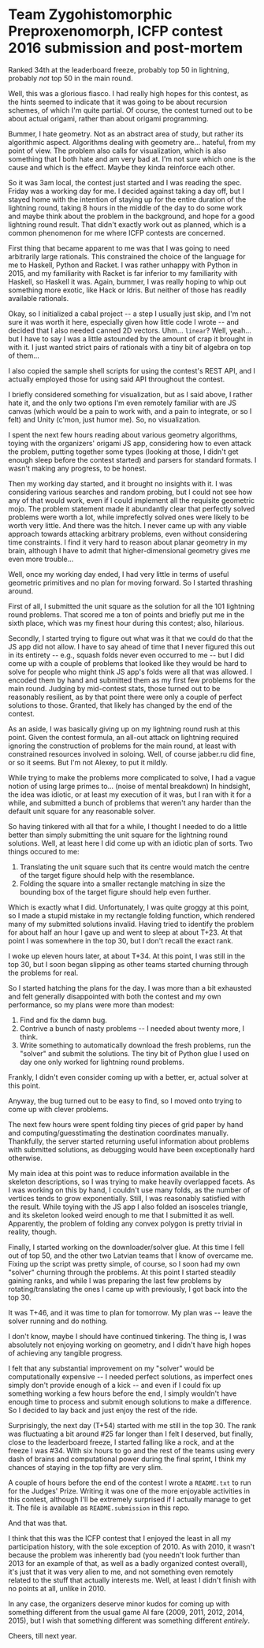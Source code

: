 # Team Zygohistomorphic Preproxenomorph, ICFP contest 2016 submission and post-mortem

Ranked 34th at the leaderboard freeze, probably top 50 in lightning, probably *not* top 50 in
the main round.

Well, this was a glorious fiasco. I had really high hopes for this contest, as the hints
seemed to indicate that it was going to be about recursion schemes, of which I'm quite
partial. Of course, the contest turned out to be about actual origami, rather than
about origami programming.

Bummer, I hate geometry. Not as an abstract area of study, but rather its algorithmic
aspect. Algorithms dealing with geometry are... hateful, from my point of view. The
problem also calls for visualization, which is also something that I both hate and am
very bad at. I'm not sure which one is the cause and which is the effect. Maybe they
kinda reinforce each other.

So it was 3am local, the contest just started and I was reading the spec. Friday was a
working day for me. I decided against taking a day off, but I stayed home with the
intention of staying up for the entire duration of the lightning round, taking 8 hours
in the middle of the day to do some work and maybe think about the problem in the
background, and hope for a good lightning round result. That didn't exactly work out as
planned, which is a common phenomenon for me where ICFP contests are concerned.

First thing that became apparent to me was that I was going to need arbitrarily large
rationals. This constrained the choice of the language for me to Haskell, Python and
Racket. I was rather unhappy with Python in 2015, and my familiarity with Racket is
far inferior to my familiarity with Haskell, so Haskell it was. Again, bummer, I was
really hoping to whip out something more exotic, like Hack or Idris. But neither of
those has readily available rationals.

Okay, so I initialized a cabal project -- a step I usually just skip, and I'm not sure
it was worth it here, especially given how little code I wrote -- and decided that I
also needed canned 2D vectors. Uhm... `linear`? Well, yeah... but I have to say I was
a little astounded by the amount of crap it brought in with it. I just wanted strict
pairs of rationals with a tiny bit of algebra on top of them...

I also copied the sample shell scripts for using the contest's REST API, and I
actually employed those for using said API throughout the contest.

I briefly considered something for visualization, but as I said above, I rather hate
it, and the only two options I'm even remotely familiar with are JS canvas (which
would be a pain to work with, and a pain to integrate, or so I felt) and Unity
(c'mon, just humor me). So, no visualization.

I spent the next few hours reading about various geometry algorithms, toying with the
organizers' origami JS app, considering how to even attack the problem, putting
together some types (looking at those, I didn't get enough sleep before the contest
started) and parsers for standard formats. I wasn't making any progress, to be honest.

Then my working day started, and it brought no insights with it. I was considering
various searches and random probing, but I could not see how any of that would work,
even if I could implement all the requisite geometric mojo. The problem statement
made it abundantly clear that perfectly solved problems were worth a lot, while
imprefectly solved ones were likely to be worth very little. And there was the hitch.
I never came up with any viable approach towards attacking arbitrary problems, even
without considering time constraints. I find it very hard to reason about planar
geometry in my brain, although I have to admit that higher-dimensional geometry gives
me even more trouble...

Well, once my working day ended, I had very little in terms of useful geometric
primitives and no plan for moving forward. So I started thrashing around.

First of all, I submitted the unit square as the solution for all the 101 lightning
round problems. That scored me a ton of points and briefly put me in the sixth place,
which was my finest hour during this contest; also, hilarious.

Secondly, I started trying to figure out what was it that we could do that the JS app
did not allow. I have to say ahead of time that I never figured this out in its
entirety -- e.g., squash folds never even occurred to me -- but I did come up with a couple
of problems that looked like they would be hard to solve for people who might think
JS app's folds were all that was allowed. I encoded them by hand and submitted them as
my first few problems for the main round. Judging by mid-contest stats, those
turned out to be reasonably resilient, as by that point there were only a couple of
perfect solutions to those. Granted, that likely has changed by the end of the
contest.

As an aside, I was basically giving up on my lightning round rush at this point. Given
the contest formula, an all-out attack on lightning required ignoring the construction of
problems for the main round, at least with constrained resources involved in soloing.
Well, of course jabber.ru did fine, or so it seems. But I'm not Alexey, to put it mildly.

While trying to make the problems more complicated to solve, I had a vague notion of
using large primes to... (noise of mental breakdown) In hindsight, the idea was
idiotic, or at least my execution of it was, but I ran with it for a while, and submitted
a bunch of problems that weren't any harder than the default unit square for any
reasonable solver.

So having tinkered with all that for a while, I thought I needed to do a little
better than simply submitting the unit square for the lightning round
solutions. Well, at least here I did come up with an idiotic plan of sorts. Two things
occured to me:

1. Translating the unit square such that its centre would match the centre of the
    target figure should help with the resemblance.
2. Folding the square into a smaller rectangle matching in size the bounding box of
    the target figure should help even further.

Which is exactly what I did. Unfortunately, I was quite groggy at this point, so I made
a stupid mistake in my rectangle folding function, which rendered many of my submitted
solutions invalid. Having tried to identify the problem for about half an hour I gave up
and went to sleep at about T+23. At that point I was somewhere in the top 30, but I don't
recall the exact rank.

I woke up eleven hours later, at about T+34. At this point, I was still in the top 30,
but I soon began slipping as other teams started churning through the problems for real.

So I started hatching the plans for the day. I was more than a bit exhausted and felt
generally disappointed with both the contest and my own performance, so my plans were
more than modest:

1. Find and fix the damn bug.
2. Contrive a bunch of nasty problems -- I needed about twenty more, I think.
3. Write something to automatically download the fresh problems, run the "solver" and
    submit the solutions. The tiny bit of Python glue I used on day one only worked
    for lightning round problems.

Frankly, I didn't even consider coming up with a better, er, actual solver at this
point.

Anyway, the bug turned out to be easy to find, so I moved onto trying to come up with
clever problems.

The next few hours were spent folding tiny pieces of grid paper by
hand and computing/guesstimating the destination coordinates manually. Thankfully, the
server started returning useful information about problems with submitted solutions,
as debugging would have been exceptionally hard otherwise.

My main idea at this point was to reduce information available in the skeleton
descriptions, so I was trying to make heavily overlapped facets. As I was working on this
by hand, I couldn't use many folds, as the number of vertices tends to grow exponentially.
Still, I was reasonably satisfied with the result. While toying with the JS app I also
folded an isosceles triangle, and its skeleton looked weird enough to me that I submitted it as well.
Apparently, the problem of folding any convex polygon is pretty trivial in reality, though.

Finally, I started working on the downloader/solver glue. At this time I fell out of
top 50, and the other two Latvian teams that I know of overcame me. Fixing up the
script was pretty simple, of course, so I soon had my own "solver" churning through
the problems. At this point I started steadily gaining ranks, and while I was preparing
the last few problems by rotating/translating the ones I came up with previously, I
got back into the top 30.

It was T+46, and it was time to plan for tomorrow. My plan was -- leave the solver
running and do nothing.

I don't know, maybe I should have continued tinkering. The thing is, I was absolutely
not enjoying working on geometry, and I didn't have high hopes of achieving any
tangible progress.

I felt that any substantial improvement on my "solver" would be
computationally expensive -- I needed perfect solutions, as imperfect ones simply don't
provide enough of a kick -- and even if I could fix up something working a few hours
before the end, I simply wouldn't have enough time to process and submit enough
solutions to make a difference. So I decided to lay back and just enjoy the rest of
the ride.

Surprisingly, the next day (T+54) started with me still in the top 30. The rank was
fluctuating a bit around #25 far longer than I felt I deserved, but finally, close
to the leaderboard freeze, I started falling like a rock, and at the freeze I
was #34. With six hours to go and the rest of the teams using every dash of brains
and computational power during the final sprint, I think my chances of staying in
the top fifty are very slim.

A couple of hours before the end of the contest I wrote a `README.txt` to run for the
Judges' Prize. Writing it was one of the more enjoyable activities in this contest,
although I'll be extremely surprised if I actually manage to get it. The file is available
as `README.submission` in this repo.

And that was that.

I think that this was the ICFP contest that I enjoyed the least in all my participation
history, with the sole exception of 2010. As with 2010, it wasn't because the problem
was inherently bad (you needn't look further than 2013 for an example of that, as well
as a badly organized contest overall), it's just that it was very alien to me, and
not something even remotely related to the stuff that actually interests me. Well, at
least I didn't finish with no points at all, unlike in 2010.

In any case, the organizers deserve minor kudos for coming up with something different
from the usual game AI fare (2009, 2011, 2012, 2014, 2015), but I wish that something
different was something different *entirely*.

Cheers, till next year.
